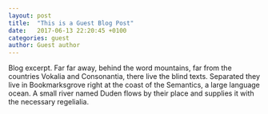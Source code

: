 ```yaml
---
layout: post
title:  "This is a Guest Blog Post"
date:   2017-06-13 22:20:45 +0100
categories: guest
author: Guest author
---
```


Blog excerpt. Far far away, behind the word mountains, far from the countries Vokalia and Consonantia, there live the blind texts. Separated they live in Bookmarksgrove right at the coast of the Semantics, a large language ocean. A small river named Duden flows by their place and supplies it with the necessary regelialia.